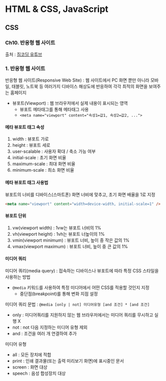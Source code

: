 # HTML & CSS, JavaScript

## CSS

### Ch10. 반응형 웹 사이트

출처 : [짐코딩 유튜브](https://www.youtube.com/playlist?list=PLlaP-jSd-nK-ponbKDjrSn3BQG9MgHSKv)

### 1. 반응형 웹 사이트

반응형 웹 사이트(Responsive Web Site) : 웹 사이트에서 PC 화면 뿐만 아니라 모바일, 태블릿, 노트북 등 여러가지 디바이스 해상도에 반응하여 각각 최적의 화면을 보여주는 홈페이지

- 뷰포트(Viewport) : 웹 브라우저에서 실제 내용이 표시되는 영역
  - 뷰포트 메타태그를 통해 메타태그 사용
  - `<meta name="viewport" content="속성1=값1, 속성2=값2, ...">`

#### 메타 뷰포트 태그 속성

1. width : 뷰포트 가로
2. height : 뷰포트 세로
3. user-scalable : 사용자 확대 / 축소 가능 여부
4. initial-scale : 초기 화면 비율
5. maximum-scale : 최대 화면 비율
6. minimum-scale : 최소 화면 비율

#### 메타 뷰포트 태그 사용법

뷰포트의 너비를 디바이스(스마트폰) 화면 너비에 맞추고, 초기 화면 배율을 1로 지정

```html
<meta name="viewport" content="width=device-width, initial-scale=1" />
```

#### 뷰포트 단위

1. vw(viewport width) : 1vw는 뷰포트 너비의 1%
2. vh(viewport height) : 1vh는 뷰포트 너높이의 1%
3. vmin(viewport minimum) : 뷰포트 너비, 높이 중 작은 값의 1%
4. vmax(viewport maximum) : 뷰포트 너비, 높이 중 큰 값의 1%

#### 미디어 쿼리

미디어 쿼리(media query) : 접속하는 디바이스나 뷰포트에 따라 특정 CSS 스타일을 사용하는 방법

- `@media` 키워드를 사용하여 특정 미디어에서 어떤 CSS를 적용할 것인지 지정
  - 중단점(breakpoint)를 통해 변화 지점 설정

미디어 쿼리 문법 : `@media [only | not] 미디어유형 [and 조건] * [and 조건]`

- only : 미디어쿼리를 지원하지 않는 웹 브라우저에서는 미디어 쿼리를 무시하고 실행 X
- not : not 다음 지정하는 미디어 유형 제외
- and : 조건을 여러 개 연결하여 추가

미디어 유형

- all : 모든 장치에 적합
- print : 인쇄 결과물(또는 출력 미리보기 화면)에 표시중인 문서
- screen : 화면 대상
- speech : 음성 합성장치 대상
